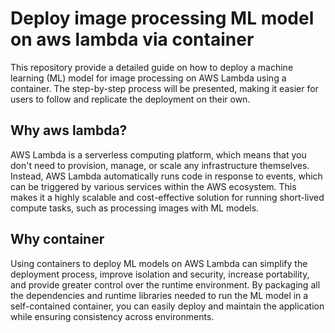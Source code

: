 # Deploy image processing ML model on aws lambda via container
This repository provide a detailed guide on how to deploy a machine learning (ML) model for image processing on AWS Lambda using a container. The step-by-step process will be presented, making it easier for users to follow and replicate the deployment on their own.

## Why aws lambda?
AWS Lambda is a serverless computing platform, which means that you don't need to provision, manage, or scale any infrastructure themselves. Instead, AWS Lambda automatically runs code in response to events, which can be triggered by various services within the AWS ecosystem. This makes it a highly scalable and cost-effective solution for running short-lived compute tasks, such as processing images with ML models.

## Why container
Using containers to deploy ML models on AWS Lambda can simplify the deployment process, improve isolation and security, increase portability, and provide greater control over the runtime environment. By packaging all the dependencies and runtime libraries needed to run the ML model in a self-contained container, you can easily deploy and maintain the application while ensuring consistency across environments.


